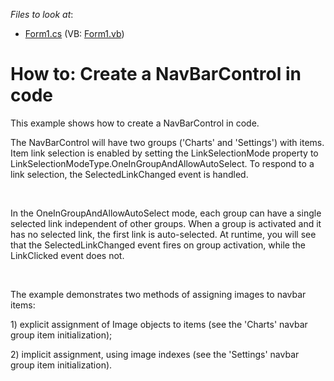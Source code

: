 <!-- default file list -->
*Files to look at*:

* [Form1.cs](./CS/CreateNavBar/Form1.cs) (VB: [Form1.vb](./VB/CreateNavBar/Form1.vb))
<!-- default file list end -->
# How to: Create a NavBarControl in code


<p>This example shows how to create a NavBarControl in code.</p><p>The NavBarControl will have two groups ('Charts' and 'Settings') with items. Item link selection is enabled by setting the LinkSelectionMode property to LinkSelectionModeType.OneInGroupAndAllowAutoSelect. To respond to a link selection, the SelectedLinkChanged event is handled.</p><br />
<p>In the OneInGroupAndAllowAutoSelect mode, each group can have a single selected link independent of other groups. When a group is activated and it has no selected link, the first link is auto-selected. At runtime, you will see that the SelectedLinkChanged event fires on group activation, while the LinkClicked event does not.</p><br />
<p>The example demonstrates two methods of assigning images to navbar items:</p><p>1) explicit assignment of Image objects to items (see the 'Charts' navbar group item initialization);</p><p>2) implicit assignment, using image indexes (see the 'Settings' navbar group item initialization).</p>

<br/>


